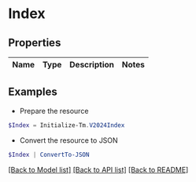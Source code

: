 # Index
## Properties

Name | Type | Description | Notes
------------ | ------------- | ------------- | -------------

## Examples

- Prepare the resource
```powershell
$Index = Initialize-Tm.V2024Index 
```

- Convert the resource to JSON
```powershell
$Index | ConvertTo-JSON
```

[[Back to Model list]](../README.md#documentation-for-models) [[Back to API list]](../README.md#documentation-for-api-endpoints) [[Back to README]](../README.md)

